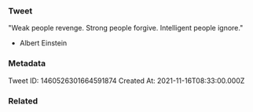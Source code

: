 ### Tweet
"Weak people revenge. Strong people forgive. Intelligent people ignore."

 - Albert Einstein

### Metadata
Tweet ID: 1460526301664591874
Created At: 2021-11-16T08:33:00.000Z

### Related

